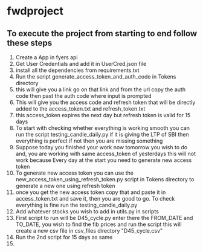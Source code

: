 # fwdproject

## To execute the project from starting to end follow these steps

1. Create a App in fyers api
2. Get User Credentials and add it in UserCred.json file
3. install all the dependencies from requirements.txt
4. Run the script generate_access_token_and_auth_code in 
Tokens directory
5. this will give you a link go on that link and from the 
url copy the auth code
then past the auth code where input is prompted
6. This will give you the access code and refresh token that will
be directly added to the access_token.txt and refresh_token.txt
7. this access_token expires the next day but refresh token is valid 
for 15 days
8. To start with checking whether everything is working smooth
you can run the script testing_candle_daily.py if it is giving the LTP
of SBI then everything is perfect if not then you are missing something
9. Suppose today you finished your work now tomorrow you wish to do
and, you are working with same access_token of yesterdays this will
not work because Every day at the start you need to generate new access
token
10. To generate new access token you can use the new_access_token_using_refresh_token.py
script in Tokens directory to generate a new one using refresh token
11. once you get the new access token copy that and paste it in 
access_token.txt and save it, then you are good to go. To check everything
is fine run the testing_candle_daily.py
12. Add whatever stocks you wish to add in utils.py in scripts
13. First script to run will be D45_cycle.py enter there the 
FROM_DATE and TO_DATE, you wish to find the fib prices and run the script
this will create a new csv file in csv_files directory "D45_cycle.csv"
14. Run the 2nd script for 15 days as same
15. 